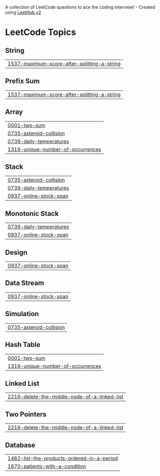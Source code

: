 A collection of LeetCode questions to ace the coding interview! - Created using [LeetHub v2](https://github.com/arunbhardwaj/LeetHub-2.0)
<!---LeetCode Topics Start-->
# LeetCode Topics
## String
|  |
| ------- |
| [1537-maximum-score-after-splitting-a-string](https://github.com/WilliamTsai39/LeetCode-Progress-Tracker/tree/master/1537-maximum-score-after-splitting-a-string) |
## Prefix Sum
|  |
| ------- |
| [1537-maximum-score-after-splitting-a-string](https://github.com/WilliamTsai39/LeetCode-Progress-Tracker/tree/master/1537-maximum-score-after-splitting-a-string) |
## Array
|  |
| ------- |
| [0001-two-sum](https://github.com/WilliamTsai39/LeetCode-Progress-Tracker/tree/master/0001-two-sum) |
| [0735-asteroid-collision](https://github.com/WilliamTsai39/LeetCode-Progress-Tracker/tree/master/0735-asteroid-collision) |
| [0739-daily-temperatures](https://github.com/WilliamTsai39/LeetCode-Progress-Tracker/tree/master/0739-daily-temperatures) |
| [1319-unique-number-of-occurrences](https://github.com/WilliamTsai39/LeetCode-Progress-Tracker/tree/master/1319-unique-number-of-occurrences) |
## Stack
|  |
| ------- |
| [0735-asteroid-collision](https://github.com/WilliamTsai39/LeetCode-Progress-Tracker/tree/master/0735-asteroid-collision) |
| [0739-daily-temperatures](https://github.com/WilliamTsai39/LeetCode-Progress-Tracker/tree/master/0739-daily-temperatures) |
| [0937-online-stock-span](https://github.com/WilliamTsai39/LeetCode-Progress-Tracker/tree/master/0937-online-stock-span) |
## Monotonic Stack
|  |
| ------- |
| [0739-daily-temperatures](https://github.com/WilliamTsai39/LeetCode-Progress-Tracker/tree/master/0739-daily-temperatures) |
| [0937-online-stock-span](https://github.com/WilliamTsai39/LeetCode-Progress-Tracker/tree/master/0937-online-stock-span) |
## Design
|  |
| ------- |
| [0937-online-stock-span](https://github.com/WilliamTsai39/LeetCode-Progress-Tracker/tree/master/0937-online-stock-span) |
## Data Stream
|  |
| ------- |
| [0937-online-stock-span](https://github.com/WilliamTsai39/LeetCode-Progress-Tracker/tree/master/0937-online-stock-span) |
## Simulation
|  |
| ------- |
| [0735-asteroid-collision](https://github.com/WilliamTsai39/LeetCode-Progress-Tracker/tree/master/0735-asteroid-collision) |
## Hash Table
|  |
| ------- |
| [0001-two-sum](https://github.com/WilliamTsai39/LeetCode-Progress-Tracker/tree/master/0001-two-sum) |
| [1319-unique-number-of-occurrences](https://github.com/WilliamTsai39/LeetCode-Progress-Tracker/tree/master/1319-unique-number-of-occurrences) |
## Linked List
|  |
| ------- |
| [2216-delete-the-middle-node-of-a-linked-list](https://github.com/WilliamTsai39/LeetCode-Progress-Tracker/tree/master/2216-delete-the-middle-node-of-a-linked-list) |
## Two Pointers
|  |
| ------- |
| [2216-delete-the-middle-node-of-a-linked-list](https://github.com/WilliamTsai39/LeetCode-Progress-Tracker/tree/master/2216-delete-the-middle-node-of-a-linked-list) |
## Database
|  |
| ------- |
| [1462-list-the-products-ordered-in-a-period](https://github.com/WilliamTsai39/LeetCode-Progress-Tracker/tree/master/1462-list-the-products-ordered-in-a-period) |
| [1670-patients-with-a-condition](https://github.com/WilliamTsai39/LeetCode-Progress-Tracker/tree/master/1670-patients-with-a-condition) |
<!---LeetCode Topics End-->